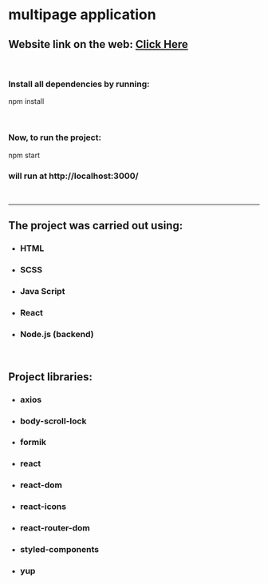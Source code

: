 # multipage application

## Website link on the web: [Click Here](https://oksanakuzich.github.io/organic-shop/)

<br>

### Install all dependencies by running:

npm install

<br>

### Now, to run the project:

npm start

### **will run at http://localhost:3000/**

<br>

---

## The project was carried out using:

- ### HTML
- ### SCSS
- ### Java Script
- ### React
- ### Node.js (backend)

<br>

## Project libraries:

- ### axios
- ### body-scroll-lock
- ### formik
- ### react
- ### react-dom
- ### react-icons
- ### react-router-dom
- ### styled-components
- ### yup
